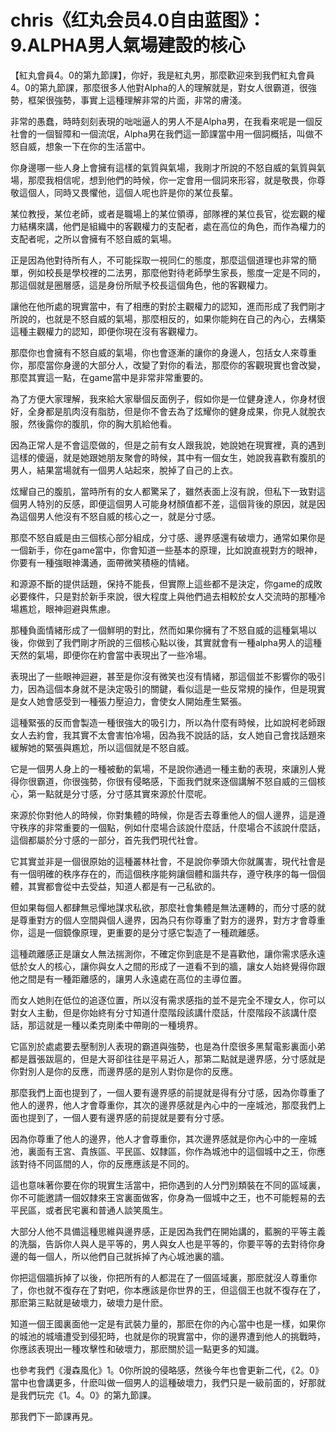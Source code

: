 # chris《红丸会员4.0自由蓝图》：9.ALPHA男人氣場建設的核心

【紅丸會員4。0的第九節課】，你好，我是紅丸男，那麼歡迎來到我們紅丸會員4。0的第九節課，那麼很多人他對Alpha的人的理解就是，對女人很霸道，很強勢，框架很強勢，事實上這種理解非常的片面，非常的膚淺。

非常的愚蠢，時時刻刻表現的咄咄逼人的男人不是Alpha男，在我看來呢是一個反社會的一個智障和一個流氓，Alpha男在我們這一節課當中用一個詞概括，叫做不怒自威，想象一下在你的生活當中。

你身邊哪一些人身上會擁有這樣的氣質與氣場，我剛才所說的不怒自威的氣質與氣場，那麼我相信呢，想到他們的時候，你一定會用一個詞來形容，就是敬畏，你尊敬這個人，同時又畏懼他，這個人呢也許是你的某位長輩。

某位教授，某位老師，或者是職場上的某位領導，部隊裡的某位長官，從宏觀的權力結構來講，他們是組織中的客觀權力的支配者，處在高位的角色，而作為權力的支配者呢，之所以會擁有不怒自威的氣場。

正是因為他對待所有人，不可能採取一視同仁的態度，那麼這個道理也非常的簡單，例如校長是學校裡的二法男，那麼他對待老師學生家長，態度一定是不同的，那這個就是圈層感，這是身份所賦予校長這個角色，他的客觀權力。

讓他在他所處的現實當中，有了相應的對於主觀權力的認知，進而形成了我們剛才所說的，也就是不怒自威的氣場，那麼相反的，如果你能夠在自己的內心，去構築這種主觀權力的認知，即便你現在沒有客觀權力。

那麼你也會擁有不怒自威的氣場，你也會逐漸的讓你的身邊人，包括女人來尊重你，那麼當你身邊的大部分人，改變了對你的看法，那麼你的客觀現實也會改變，那麼其實這一點，在game當中是非常非常重要的。

為了方便大家理解，我來給大家舉個反面例子，假如你是一位健身達人，你身材很好，全身都是肌肉沒有脂肪，但是你不會去為了炫耀你的健身成果，你見人就脫衣服，然後露你的腹肌，你的胸大肌給他看。

因為正常人是不會這麼做的，但是之前有女人跟我說，她說她在現實裡，真的遇到這樣的傻逼，就是她跟她朋友聚會的時候，其中有一個女生，她說我喜歡有腹肌的男人，結果當場就有一個男人站起來，脫掉了自己的上衣。

炫耀自己的腹肌，當時所有的女人都驚呆了，雖然表面上沒有說，但私下一致對這個男人特別的反感，即便這個男人可能身材顏值都不差，這個背後的原因，就是因為這個男人他沒有不怒自威的核心之一，就是分寸感。

那麼不怒自威是由三個核心部分組成，分寸感、邊界感還有破壞力，通常如果你是一個新手，你在game當中，你會知道一些基本的原理，比如說直視對方的眼神，你要有一種強眼神溝通，面帶微笑積極的情緒。

和源源不斷的提供話題，保持不能長，但實際上這些都不是決定，你game的成敗必要條件，只是對於新手來說，很大程度上與他們過去相較於女人交流時的那種冷場尷尬，眼神迴避與焦慮。

那種負面情緒形成了一個鮮明的對比，然而如果你擁有了不怒自威的這種氣場以後，你做到了我們剛才所說的三個核心點以後，其實就會有一種alpha男人的這種天然的氣場，即便你在約會當中表現出了一些冷場。

表現出了一些眼神迴避，甚至是你沒有微笑也沒有情緒，那這個並不影響你的吸引力，因為這個本身就不是決定吸引的關鍵，看似這是一些反常規的操作，但是現實是女人她會感受到一種張力壓迫力，會使女人開始產生緊張。

這種緊張的反而會製造一種很強大的吸引力，所以為什麼有時候，比如說柯老師跟女人去約會，我其實不太會害怕冷場，因為我不說話的話，女人她自己會找話題來緩解她的緊張與尷尬，所以這個就是不怒自威。

它是一個男人身上的一種被動的氣場，不是說你通過一種主動的表現，來讓別人覺得你很霸道，你很強勢，你很有侵略感，下面我們就來逐個講解不怒自威的三個核心，第一點就是分寸感，分寸感其實來源於什麼呢。

來源於你對他人的時候，你對集體的時候，你是否去尊重他人的個人邊界，這是遵守秩序的非常重要的一個點，例如什麼場合該說什麼話，什麼場合不該說什麼話，這個都屬於分寸感的一部分，首先我們現代社會。

它其實並非是一個很原始的這種叢林社會，不是說你拳頭大你就厲害，現代社會是有一個明確的秩序存在的，而這個秩序能夠讓個體和諧共存，遵守秩序的每一個個體，其實都會從中去受益，知道人都是有一己私欲的。

但如果每個人都肆無忌憚地謀求私欲，那麼社會集體是無法運轉的，而分寸感的就是尊重對方的個人空間與個人邊界，因為只有你尊重了對方的邊界，對方才會尊重你，這是一個鏡像原理，更重要的是分寸感它製造了一種疏離感。

這種疏離感正是讓女人無法揣測你，不確定你到底是不是喜歡他，讓你需求感永遠低於女人的核心，讓你與女人之間的形成了一道看不到的牆，讓女人始終覺得你跟他之間是有一種距離感的，讓男人永遠處在高位的主導位置。

而女人她則在低位的追逐位置，所以沒有需求感指的並不是完全不理女人，你可以對女人主動，但是你始終有分寸知道什麼階段該講什麼話，什麼階段不該講什麼話，那這就是一種以柔克剛柔中帶剛的一種境界。

它區別於處處要去壓制別人表現的霸道與強勢，也是為什麼很多黑幫電影裏面小弟都是囂張跋扈的，但是大哥卻往往是平易近人，那第二點就是邊界感，分寸感就是你對別人是你的反應，而邊界感的是別人對你是你的反應。

那麼我們上面也提到了，一個人要有邊界感的前提就是得有分寸感，因為你尊重了他人的邊界，他人才會尊重你，其次的邊界感就是內心中的一座城池，那麼我們上面也提到了，一個人要有邊界感的前提就是要有分寸感。

因為你尊重了他人的邊界，他人才會尊重你，其次邊界感就是你內心中的一座城池，裏面有王宮、貴族區、平民區、奴隸區，你作為城池中的這個城中之王，你應該對待不同區間的人，你的反應應該是不同的。

這也意味著你要在你的現實生活當中，把你遇到的人分門別類裝在不同的區域裏，你不可能邀請一個奴隸來王宮裏面做客，你身為一個城中之王，也不可能輕易的去平民區，或者民宅裏和普通人談笑風生。

大部分人他不具備這種思維與邊界感，正是因為我們在開始講的，藍腕的平等主義的洗腦，告訴你人與人是平等的，男人與女人也是平等的，你要平等的去對待你身邊的每一個人，所以他們自己就拆掉了內心城池裏的牆。

你把這個牆拆掉了以後，你把所有的人都混在了一個區域裏，那麽就沒人尊重你了，你也就不復存在了對吧，你本應該是你世界的王，但這個王也就不復存在了，那麽第三點就是破壞力，破壞力是什麽。

知道一個王國裏面他一定是有武裝力量的，那麽在你的內心當中也是一樣，如果你的城池的城墻遭受到侵犯時，也就是你的現實當中，你的邊界遭到他人的挑戰時，你應該表現出一種攻擊性和破壞力，那麽關於這一點更多的知識。

也參考我們《漫森風化》1。0你所說的侵略感，然後今年也會更新二代，《2。0》當中也會講更多，什麽叫做一個男人的這種破壞力，我們只是一級前面的，好那就是我們玩完《1。4。0》的第九節課。

那我們下一節課再見。